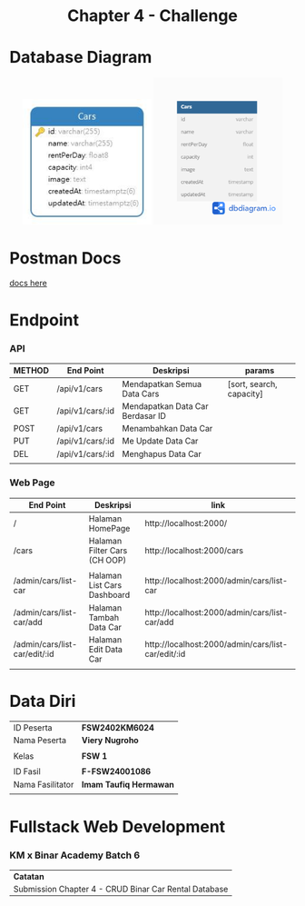 <h1 align="center">
  Chapter 4 - Challenge
</h1>

# Database Diagram

<p align='center'>
<img style='width: 45%' src='./ERD.jpg' alt='ERD Navicat' title='from navicat'>
<img style='width: 45%' src='./dbdiagram_cars.png' alt='ERD DBDiagram' title='from DB Diagram IO'>
</p>

# Postman Docs

[docs here](https://documenter.getpostman.com/view/22814931/2sA35EY2XU)

# Endpoint

### API

| METHOD | End Point        | Deskripsi                        | params                   |
| ------ | ---------------- | -------------------------------- | ------------------------ |
| GET    | /api/v1/cars     | Mendapatkan Semua Data Cars      | [sort, search, capacity] |
| GET    | /api/v1/cars/:id | Mendapatkan Data Car Berdasar ID |                          |
| POST   | /api/v1/cars     | Menambahkan Data Car             |                          |
| PUT    | /api/v1/cars/:id | Me Update Data Car               |                          |
| DEL    | /api/v1/cars/:id | Menghapus Data Car               |                          |
|        |                  |                                  |                          |

### Web Page

| End Point                     | Deskripsi                    | link                                               |
| ----------------------------- | ---------------------------- | -------------------------------------------------- |
| /                             | Halaman HomePage             | http://localhost:2000/                             |
| /cars                         | Halaman Filter Cars (CH OOP) | http://localhost:2000/cars                         |
|                               |                              |                                                    |
| /admin/cars/list-car          | Halaman List Cars Dashboard  | http://localhost:2000/admin/cars/list-car          |
| /admin/cars/list-car/add      | Halaman Tambah Data Car      | http://localhost:2000/admin/cars/list-car/add      |
| /admin/cars/list-car/edit/:id | Halaman Edit Data Car        | http://localhost:2000/admin/cars/list-car/edit/:id |
|                               |                              |                                                    |

# Data Diri

|                  |                          |
| ---------------- | ------------------------ |
| ID Peserta       | **FSW2402KM6024**        |
| Nama Peserta     | **Viery Nugroho**        |
|                  |                          |
| Kelas            | **FSW 1**                |
|                  |                          |
| ID Fasil         | **F-FSW24001086**        |
| Nama Fasilitator | **Imam Taufiq Hermawan** |
|                  |                          |

# Fullstack Web Development

### KM x Binar Academy Batch 6

|                                                       |
| ----------------------------------------------------- |
| **Catatan**                                           |
| Submission Chapter 4 - CRUD Binar Car Rental Database |
